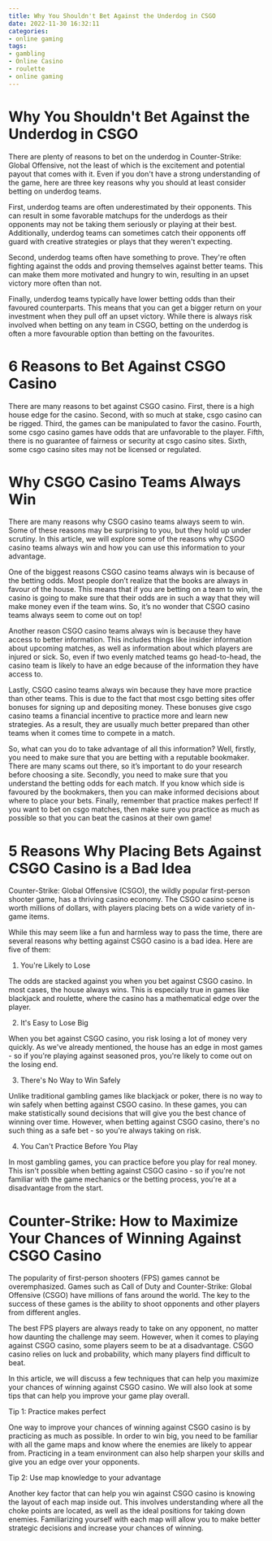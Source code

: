 ```yaml
---
title: Why You Shouldn't Bet Against the Underdog in CSGO
date: 2022-11-30 16:32:11
categories:
- online gaming
tags:
- gambling
- Online Casino
- roulette
- online gaming
---
```



#  Why You Shouldn't Bet Against the Underdog in CSGO

There are plenty of reasons to bet on the underdog in Counter-Strike: Global Offensive, not the least of which is the excitement and potential payout that comes with it. Even if you don't have a strong understanding of the game, here are three key reasons why you should at least consider betting on underdog teams.

First, underdog teams are often underestimated by their opponents. This can result in some favorable matchups for the underdogs as their opponents may not be taking them seriously or playing at their best. Additionally, underdog teams can sometimes catch their opponents off guard with creative strategies or plays that they weren't expecting.

Second, underdog teams often have something to prove. They're often fighting against the odds and proving themselves against better teams. This can make them more motivated and hungry to win, resulting in an upset victory more often than not.

Finally, underdog teams typically have lower betting odds than their favoured counterparts. This means that you can get a bigger return on your investment when they pull off an upset victory. While there is always risk involved when betting on any team in CSGO, betting on the underdog is often a more favourable option than betting on the favourites.

#  6 Reasons to Bet Against CSGO Casino

There are many reasons to bet against CSGO casino. First, there is a high house edge for the casino. Second, with so much at stake, csgo casino can be rigged. Third, the games can be manipulated to favor the casino. Fourth, some csgo casino games have odds that are unfavorable to the player. Fifth, there is no guarantee of fairness or security at csgo casino sites. Sixth, some csgo casino sites may not be licensed or regulated.

#  Why CSGO Casino Teams Always Win

There are many reasons why CSGO casino teams always seem to win. Some of these reasons may be surprising to you, but they hold up under scrutiny. In this article, we will explore some of the reasons why CSGO casino teams always win and how you can use this information to your advantage.

One of the biggest reasons CSGO casino teams always win is because of the betting odds. Most people don’t realize that the books are always in favour of the house. This means that if you are betting on a team to win, the casino is going to make sure that their odds are in such a way that they will make money even if the team wins. So, it’s no wonder that CSGO casino teams always seem to come out on top!

Another reason CSGO casino teams always win is because they have access to better information. This includes things like insider information about upcoming matches, as well as information about which players are injured or sick. So, even if two evenly matched teams go head-to-head, the casino team is likely to have an edge because of the information they have access to.

Lastly, CSGO casino teams always win because they have more practice than other teams. This is due to the fact that most csgo betting sites offer bonuses for signing up and depositing money. These bonuses give csgo casino teams a financial incentive to practice more and learn new strategies. As a result, they are usually much better prepared than other teams when it comes time to compete in a match.

So, what can you do to take advantage of all this information? Well, firstly, you need to make sure that you are betting with a reputable bookmaker. There are many scams out there, so it’s important to do your research before choosing a site. Secondly, you need to make sure that you understand the betting odds for each match. If you know which side is favoured by the bookmakers, then you can make informed decisions about where to place your bets. Finally, remember that practice makes perfect! If you want to bet on csgo matches, then make sure you practice as much as possible so that you can beat the casinos at their own game!

#  5 Reasons Why Placing Bets Against CSGO Casino is a Bad Idea

Counter-Strike: Global Offensive (CSGO), the wildly popular first-person shooter game, has a thriving casino economy. The CSGO casino scene is worth millions of dollars, with players placing bets on a wide variety of in-game items.

While this may seem like a fun and harmless way to pass the time, there are several reasons why betting against CSGO casino is a bad idea. Here are five of them:

1) You're Likely to Lose

The odds are stacked against you when you bet against CSGO casino. In most cases, the house always wins. This is especially true in games like blackjack and roulette, where the casino has a mathematical edge over the player.

2) It's Easy to Lose Big

When you bet against CSGO casino, you risk losing a lot of money very quickly. As we've already mentioned, the house has an edge in most games - so if you're playing against seasoned pros, you're likely to come out on the losing end.

3) There's No Way to Win Safely

Unlike traditional gambling games like blackjack or poker, there is no way to win safely when betting against CSGO casino. In these games, you can make statistically sound decisions that will give you the best chance of winning over time. However, when betting against CSGO casino, there's no such thing as a safe bet - so you're always taking on risk.

4) You Can't Practice Before You Play

In most gambling games, you can practice before you play for real money. This isn't possible when betting against CSGO casino - so if you're not familiar with the game mechanics or the betting process, you're at a disadvantage from the start.

#  Counter-Strike: How to Maximize Your Chances of Winning Against CSGO Casino

The popularity of first-person shooters (FPS) games cannot be overemphasized. Games such as Call of Duty and Counter-Strike: Global Offensive (CSGO) have millions of fans around the world. The key to the success of these games is the ability to shoot opponents and other players from different angles.

The best FPS players are always ready to take on any opponent, no matter how daunting the challenge may seem. However, when it comes to playing against CSGO casino, some players seem to be at a disadvantage. CSGO casino relies on luck and probability, which many players find difficult to beat.

In this article, we will discuss a few techniques that can help you maximize your chances of winning against CSGO casino. We will also look at some tips that can help you improve your game play overall.

Tip 1: Practice makes perfect

One way to improve your chances of winning against CSGO casino is by practicing as much as possible. In order to win big, you need to be familiar with all the game maps and know where the enemies are likely to appear from. Practicing in a team environment can also help sharpen your skills and give you an edge over your opponents.

Tip 2: Use map knowledge to your advantage

Another key factor that can help you win against CSGO casino is knowing the layout of each map inside out. This involves understanding where all the choke points are located, as well as the ideal positions for taking down enemies. Familiarizing yourself with each map will allow you to make better strategic decisions and increase your chances of winning.







